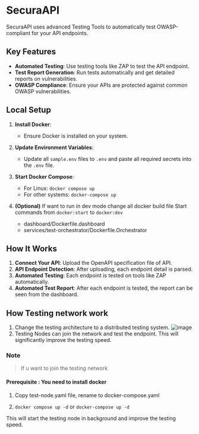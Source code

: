 # SecuraAPI

SecuraAPI uses advanced Testing Tools to automatically test OWASP-compliant for your API endpoints.

## Key Features

- **Automated Testing**: Use testing tools like ZAP to test the API endpoint.
- **Test Report Generation**: Run tests automatically and get detailed reports on vulnerabilities.
- **OWASP Compliance**: Ensure your APIs are protected against common OWASP vulnerabilities.

## Local Setup

1. **Install Docker**:

   - Ensure Docker is installed on your system.

2. **Update Environment Variables**:

   - Update all `sample.env` files to `.env` and paste all required secrets into the `.env` file.

3. **Start Docker Compose**:

   - For Linux: `docker compose up`
   - For other systems: `docker-compose up`

4. **(Optional)** If want to run in dev mode change all docker build file Start commands from `docker:start` to `docker:dev`
   - dashboard/Dockerfile.dashboard
   - services/test-orchestrator/Dockerfile.Orchestrator

## How It Works

1. **Connect Your API**: Upload the OpenAPI specification file of API.
2. **API Endpoint Detection**: After uploading, each endpoint detail is parsed.
3. **Automated Testing**: Each endpoint is tested on tools like ZAP automatically.
4. **Automated Test Report**: After each endpoint is tested, the report can be seen from the dashboard.

## How Testing network work

1. Change the testing architecture to a distributed testing system.
   ![image](https://github.com/user-attachments/assets/abc66416-1b9b-432c-aad7-0c37561e2d4c)
2. Testing Nodes can join the network and test the endpoint.
   This will significantly improve the testing speed.

### Note 
> If u want to join the testing network 

#### Prerequisite : You need to install docker

1. Copy test-node.yaml file, rename to docker-compose.yaml

2. `docker compose up -d` or `docker-compose up -d`

This will start the testing node in background and improve the testing speed.
